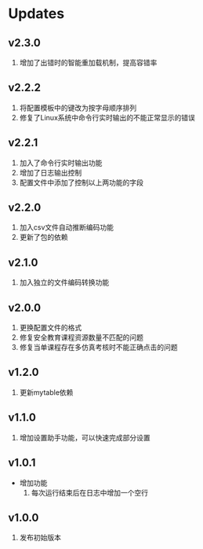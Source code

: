 # Updates
## v2.3.0
1. 增加了出错时的智能重加载机制，提高容错率
## v2.2.2
1. 将配置模板中的键改为按字母顺序排列
2. 修复了Linux系统中命令行实时输出的不能正常显示的错误
## v2.2.1
1. 加入了命令行实时输出功能
2. 增加了日志输出控制
3. 配置文件中添加了控制以上两功能的字段
## v2.2.0
1. 加入csv文件自动推断编码功能
2. 更新了包的依赖
## v2.1.0
1. 加入独立的文件编码转换功能
## v2.0.0
1. 更换配置文件的格式
2. 修复安全教育课程资源数量不匹配的问题
3. 修复当单课程存在多仿真考核时不能正确点击的问题
## v1.2.0
1. 更新mytable依赖
## v1.1.0
1. 增加设置助手功能，可以快速完成部分设置
## v1.0.1
- 增加功能
  1. 每次运行结束后在日志中增加一个空行
## v1.0.0
1. 发布初始版本

